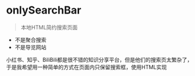 # onlySearchBar
> 本地HTML简约搜索页面

- 不是聚合搜索
- 不是导览网站


小红书、知乎、BiliBili都是很不错的知识分享平台，但是他们的搜索页太繁杂了，于是我希望用一种简单的方式在页面内只保留搜索框，使用HTML实现
